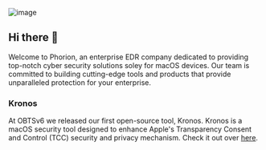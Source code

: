 ![image](https://github.com/PhorionTech/.github/assets/15949637/13eaf4ad-2164-4c69-b629-fae22adb3b40)

## Hi there 👋

Welcome to Phorion, an enterprise EDR company dedicated to providing top-notch cyber security solutions soley for macOS devices. Our team is committed to building cutting-edge tools and products that provide unparalleled protection for your enterprise. 

### Kronos

At OBTSv6 we released our first open-source tool, Kronos. Kronos is a macOS security tool designed to enhance Apple's Transparency Consent and Control (TCC) security and privacy mechanism. Check it out over [here](https://github.com/PhorionTech/Kronos).

<!--

**Here are some ideas to get you started:**

🙋‍♀️ A short introduction - what is your organization all about?
🌈 Contribution guidelines - how can the community get involved?
👩‍💻 Useful resources - where can the community find your docs? Is there anything else the community should know?
🍿 Fun facts - what does your team eat for breakfast?
🧙 Remember, you can do mighty things with the power of [Markdown](https://docs.github.com/github/writing-on-github/getting-started-with-writing-and-formatting-on-github/basic-writing-and-formatting-syntax)
-->
